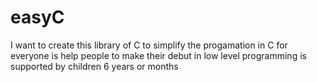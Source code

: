 # easyC
I want to create this library of C to simplify the progamation in C for everyone is help people to make their debut in low level programming is supported by children 6 years or months

